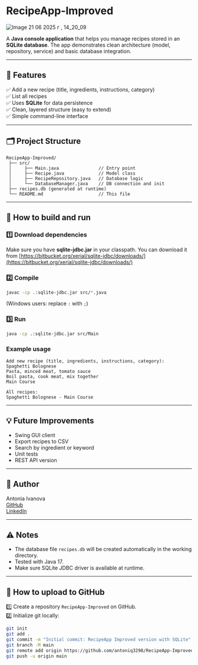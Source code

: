 # RecipeApp-Improved

![Image 21 06 2025 г , 14_20_09](https://github.com/user-attachments/assets/1caeda1d-a496-4a17-aef2-2759100de76d)

A **Java console application** that helps you manage recipes stored in an **SQLite database**. The app demonstrates clean architecture (model, repository, service) and basic database integration.

---

## 📌 Features

✅ Add a new recipe (title, ingredients, instructions, category)  
✅ List all recipes  
✅ Uses **SQLite** for data persistence  
✅ Clean, layered structure (easy to extend)  
✅ Simple command-line interface  

---

## 🗂 Project Structure
```
RecipeApp-Improved/
 ├── src/
 │     ├── Main.java               // Entry point
 │     ├── Recipe.java             // Model class
 │     ├── RecipeRepository.java   // Database logic
 │     └── DatabaseManager.java    // DB connection and init
 ├── recipes.db (generated at runtime)
 └── README.md                     // This file
```

---

## 🚀 How to build and run

### 1️⃣ Download dependencies
Make sure you have **sqlite-jdbc.jar** in your classpath. You can download it from [https://bitbucket.org/xerial/sqlite-jdbc/downloads/](https://bitbucket.org/xerial/sqlite-jdbc/downloads/)

### 2️⃣ Compile
```bash
javac -cp .:sqlite-jdbc.jar src/*.java
```
(Windows users: replace `:` with `;`)

### 3️⃣ Run
```bash
java -cp .:sqlite-jdbc.jar src/Main
```

### Example usage
```
Add new recipe (title, ingredients, instructions, category):
Spaghetti Bolognese
Pasta, minced meat, tomato sauce
Boil pasta, cook meat, mix together
Main Course

All recipes:
Spaghetti Bolognese - Main Course
```

---

## 💡 Future Improvements
- Swing GUI client
- Export recipes to CSV
- Search by ingredient or keyword
- Unit tests
- REST API version

---

## 📌 Author
Antonia Ivanova  
[GitHub](https://github.com/antoniq3298)  
[LinkedIn](https://www.linkedin.com/in/antonia-ivanova)

---

## ⚠ Notes
- The database file `recipes.db` will be created automatically in the working directory.
- Tested with Java 17.
- Make sure SQLite JDBC driver is available at runtime.

---

## 🌟 How to upload to GitHub
1️⃣ Create a repository `RecipeApp-Improved` on GitHub.  
2️⃣ Initialize git locally:
```bash
git init
git add .
git commit -m "Initial commit: RecipeApp Improved version with SQLite"
git branch -M main
git remote add origin https://github.com/antoniq3298/RecipeApp-Improved.git
git push -u origin main
```
